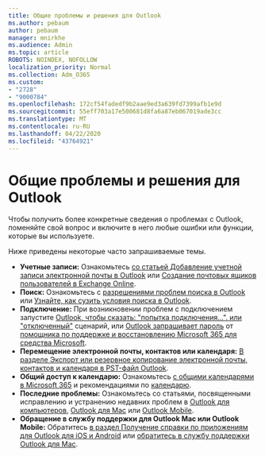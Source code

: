 ```yaml
---
title: Общие проблемы и решения для Outlook
ms.author: pebaum
author: pebaum
manager: mnirkhe
ms.audience: Admin
ms.topic: article
ROBOTS: NOINDEX, NOFOLLOW
localization_priority: Normal
ms.collection: Adm_O365
ms.custom:
- "2728"
- "9000784"
ms.openlocfilehash: 172cf54fadedf9b2aae9ed3a639fd7399afb1e9d
ms.sourcegitcommit: 55eff703a17e500681d8fa6a87eb067019ade3cc
ms.translationtype: MT
ms.contentlocale: ru-RU
ms.lasthandoff: 04/22/2020
ms.locfileid: "43764921"
---
```

# <a name="outlook-common-issues-and-resolutions"></a>Общие проблемы и решения для Outlook

Чтобы получить более конкретные сведения о проблемах с Outlook, поменяйте свой вопрос и включите в него любые ошибки или функции, которые вы используете.

Ниже приведены некоторые часто запрашиваемые темы.

- **Учетные записи:** Ознакомьтесь [со статьей Добавление учетной записи электронной почты в Outlook](https://support.office.com/article/6e27792a-9267-4aa4-8bb6-c84ef146101b) или [Создание почтовых ящиков пользователей в Exchange Online](https://docs.microsoft.com/Exchange/recipients-in-exchange-online/create-user-mailboxes).
- **Поиск:** Ознакомьтесь с [разрешениями проблем поиска в Outlook](https://support.office.com/article/2556b11f-f4d8-46be-b0a7-de33a3f4f066) или [Узнайте, как сузить условия поиска в Outlook](https://support.office.com/article/D824D1E9-A255-4C8A-8553-276FB895A8DA).
- **Подключение:** При возникновении проблем с подключением запустите [Outlook, чтобы сказать: "попытка подключения...". или "отключенный"](https://aka.ms/SaRA-OutlookDisconnect) сценарий, или [Outlook запрашивает пароль](https://aka.ms/SaRA-OutlookPwdPrompt) от [помощника по поддержке и восстановлению Microsoft 365 для средства Microsoft](https://diagnostics.outlook.com/#/).
- **Перемещение электронной почты, контактов или календаря:** [В разделе Экспорт или резервное копирование электронной почты, контактов и календаря в PST-файл Outlook](https://support.office.com/article/14252b52-3075-4e9b-be4e-ff9ef1068f91).
- **Общий доступ к календарю:** Ознакомьтесь [с общими календарями в Microsoft 365](https://support.office.com/article/b576ecc3-0945-4d75-85f1-5efafb8a37b4) и рекомендациями по [календарю](https://support.office.com/article/D93F72D3-2361-4E0D-8D6A-5C4939C17F39).
- **Последние проблемы:** Ознакомьтесь со статьями, посвященными исправлению и устранению недавних проблем в [Outlook для компьютеров](https://support.office.com/article/ecf61305-f84f-4e13-bb73-95a214ac1230), [Outlook для Mac](https://support.office.com/article/54afa5e3-db38-422a-9d94-3b55330ded8e) или [Outlook Mobile](https://support.office.com/article/a264ef01-9c88-48fb-9285-7017e4f31f02).
- **Обращение в службу поддержки для Outlook Mac или Outlook Mobile:** Обратитесь [в раздел Получение справки по приложениям для Outlook для iOS и Android](https://support.office.com/article/218a22d1-9fa5-4889-b689-de1c63493243) или [обратитесь в службу поддержки Outlook для Mac](https://support.office.com/article/d0410177-8e65-4487-93f7-206a3a3d71a8).